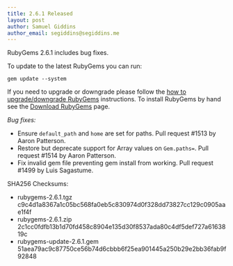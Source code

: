```yaml
---
title: 2.6.1 Released
layout: post
author: Samuel Giddins
author_email: segiddins@segiddins.me
---
```


RubyGems 2.6.1 includes bug fixes.

To update to the latest RubyGems you can run:

    gem update --system

If you need to upgrade or downgrade please follow the [how to upgrade/downgrade
RubyGems][upgrading] instructions.  To install RubyGems by hand see the
[Download RubyGems][download] page.

_Bug fixes:_

* Ensure `default_path` and `home` are set for paths. Pull request #1513 by Aaron Patterson.
* Restore but deprecate support for Array values on `Gem.paths=`. Pull request #1514 by Aaron Patterson.
* Fix invalid gem file preventing gem install from working. Pull request #1499 by Luis Sagastume.


SHA256 Checksums:

* rubygems-2.6.1.tgz  
  c9c4d1a8367a1c05bc568fa0eb5c830974d0f328dd73827cc129c0905aae1f4f
* rubygems-2.6.1.zip  
  2c1cc0fdfb13b1d70fd458c8904e135d30f8537ada80c4df5def727a6163819c
* rubygems-update-2.6.1.gem  
  51aea79ac9c87750ce56b74d6cbbb6f25ea901445a250b29e2bb36fab9f92848


[download]: http://rubygems.org/pages/download
[upgrading]: http://docs.seattlerb.org/rubygems/UPGRADING_rdoc.html

